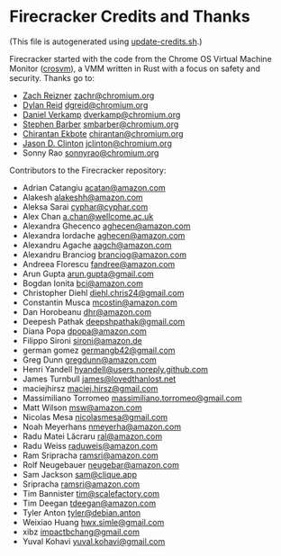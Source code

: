 
# Firecracker Credits and Thanks

(This file is autogenerated using [update-credits.sh](tools/update-credits.sh).)

Firecracker started with the code from the Chrome OS Virtual Machine Monitor
([crosvm](https://chromium.googlesource.com/chromiumos/platform/crosvm/)), a VMM
written in Rust with a focus on safety and security. Thanks go to:

* [Zach Reizner](https://github.com/zachreizner) <zachr@chromium.org>
* [Dylan Reid](https://github.com/dgreid) <dgreid@chromium.org>
* [Daniel Verkamp](https://github.com/danielverkamp) <dverkamp@chromium.org>
* [Stephen Barber](https://github.com/smibarber) <smbarber@chromium.org>
* [Chirantan Ekbote](https://github.com/jynnantonix) <chirantan@chromium.org>
* [Jason D. Clinton](https://github.com/jclinton) jclinton@chromium.org
* Sonny Rao <sonnyrao@chromium.org>


Contributors to the Firecracker repository:

* Adrian Catangiu <acatan@amazon.com>
* Alakesh <alakeshh@amazon.com>
* Aleksa Sarai <cyphar@cyphar.com>
* Alex Chan <a.chan@wellcome.ac.uk>
* Alexandra Ghecenco <aghecen@amazon.com>
* Alexandra Iordache <aghecen@amazon.com>
* Alexandru Agache <aagch@amazon.com>
* Alexandru Branciog <branciog@amazon.com>
* Andreea Florescu <fandree@amazon.com>
* Arun Gupta <arun.gupta@gmail.com>
* Bogdan Ionita <bci@amazon.com>
* Christopher Diehl <diehl.chris24@gmail.com>
* Constantin Musca <mcostin@amazon.com>
* Dan Horobeanu <dhr@amazon.com>
* Deepesh Pathak <deepshpathak@gmail.com>
* Diana Popa <dpopa@amazon.com>
* Filippo Sironi <sironi@amazon.de>
* german gomez <germangb42@gmail.com>
* Greg Dunn <gregdunn@amazon.com>
* Henri Yandell <hyandell@users.noreply.github.com>
* James Turnbull <james@lovedthanlost.net>
* maciejhirsz <maciej.hirsz@gmail.com>
* Massimiliano Torromeo <massimiliano.torromeo@gmail.com>
* Matt Wilson <msw@amazon.com>
* Nicolas Mesa <nicolasmesa@gmail.com>
* Noah Meyerhans <nmeyerha@amazon.com>
* Radu Matei Lăcraru <ral@amazon.com>
* Radu Weiss <raduweis@amazon.com>
* Ram Sripracha <ramsri@amazon.com>
* Rolf Neugebauer <neugebar@amazon.com>
* Sam Jackson <sam@clique.app>
* Sripracha <ramsri@amazon.com>
* Tim Bannister <tim@scalefactory.com>
* Tim Deegan <tdeegan@amazon.com>
* Tyler Anton <tyler@debian.anton>
* Weixiao Huang <hwx.simle@gmail.com>
* xibz <impactbchang@gmail.com>
* Yuval Kohavi <yuval.kohavi@gmail.com>

